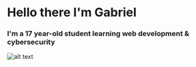 # Hello there I'm Gabriel
### I'm a 17 year-old student learning web development & cybersecurity

![alt text](https://cdn.discordapp.com/attachments/1136648792981110794/1191309138052010084/Untitled_Artwork-5.png?ex=65dc5717&is=65c9e217&hm=d8177ee3233e9b55d0ce0393247a7682b0f25c3d5c3e62794a465dcac0ee530e&)

<!--
**YourLocalMusk/YourLocalMusk** is a ✨ _special_ ✨ repository because its `README.md` (this file) appears on your GitHub profile.

Here are some ideas to get you started:

- 🔭 I’m currently working on ...
- 🌱 I’m currently learning ...
- 👯 I’m looking to collaborate on ...
- 🤔 I’m looking for help with ...
- 💬 Ask me about ...
- 📫 How to reach me: ...
- 😄 Pronouns: ...
- ⚡ Fun fact: ...
-->
